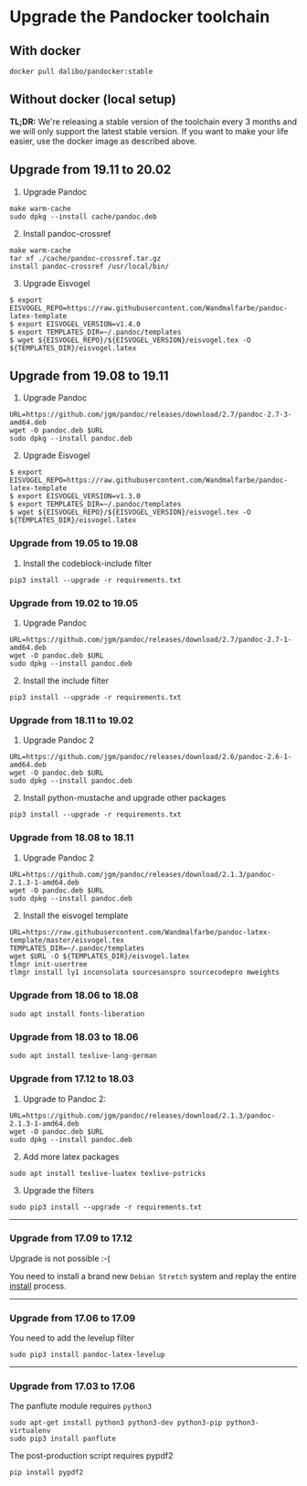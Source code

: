 # Upgrade the Pandocker toolchain

## With docker

```
docker pull dalibo/pandocker:stable
```

## Without docker (local setup)

__TL;DR:__ We're releasing a stable version of the toolchain every 3 months and
we will only support the latest stable version. If you want to make your life
easier, use the docker image as described above.


## Upgrade from 19.11 to 20.02

1. Upgrade Pandoc

```shell
make warm-cache
sudo dpkg --install cache/pandoc.deb
```

2. Install pandoc-crossref

```shell
make warm-cache
tar xf ./cache/pandoc-crossref.tar.gz
install pandoc-crossref /usr/local/bin/
```

3. Upgrade Eisvogel

```shell
$ export EISVOGEL_REPO=https://raw.githubusercontent.com/Wandmalfarbe/pandoc-latex-template
$ export EISVOGEL_VERSION=v1.4.0
$ export TEMPLATES_DIR=~/.pandoc/templates
$ wget ${EISVOGEL_REPO}/${EISVOGEL_VERSION}/eisvogel.tex -O ${TEMPLATES_DIR}/eisvogel.latex
```



## Upgrade from 19.08 to 19.11

1. Upgrade Pandoc

```shell
URL=https://github.com/jgm/pandoc/releases/download/2.7/pandoc-2.7-3-amd64.deb
wget -O pandoc.deb $URL
sudo dpkg --install pandoc.deb
```

2. Upgrade Eisvogel

```shell
$ export EISVOGEL_REPO=https://raw.githubusercontent.com/Wandmalfarbe/pandoc-latex-template
$ export EISVOGEL_VERSION=v1.3.0
$ export TEMPLATES_DIR=~/.pandoc/templates
$ wget ${EISVOGEL_REPO}/${EISVOGEL_VERSION}/eisvogel.tex -O ${TEMPLATES_DIR}/eisvogel.latex
```

### Upgrade from 19.05 to 19.08


1. Install the codeblock-include filter

```shell
pip3 install --upgrade -r requirements.txt
```


### Upgrade from 19.02 to 19.05

1. Upgrade Pandoc

```shell
URL=https://github.com/jgm/pandoc/releases/download/2.7/pandoc-2.7-1-amd64.deb
wget -O pandoc.deb $URL
sudo dpkg --install pandoc.deb
```

2. Install the include filter

```shell
pip3 install --upgrade -r requirements.txt
```


### Upgrade from 18.11 to 19.02

1. Upgrade Pandoc 2

```shell
URL=https://github.com/jgm/pandoc/releases/download/2.6/pandoc-2.6-1-amd64.deb
wget -O pandoc.deb $URL
sudo dpkg --install pandoc.deb
```

2. Install python-mustache and upgrade other packages

```shell
pip3 install --upgrade -r requirements.txt
```

### Upgrade from  18.08 to 18.11

1. Upgrade Pandoc 2

```shell
URL=https://github.com/jgm/pandoc/releases/download/2.1.3/pandoc-2.1.3-1-amd64.deb
wget -O pandoc.deb $URL
sudo dpkg --install pandoc.deb
```

2. Install the eisvogel template

```shell
URL=https://raw.githubusercontent.com/Wandmalfarbe/pandoc-latex-template/master/eisvogel.tex
TEMPLATES_DIR=~/.pandoc/templates
wget $URL -O ${TEMPLATES_DIR}/eisvogel.latex
tlmgr init-usertree
tlmgr install ly1 inconsolata sourcesanspro sourcecodepro mweights
```

### Upgrade from  18.06 to 18.08

```shell
sudo apt install fonts-liberation
```


### Upgrade from 18.03 to 18.06


```shell
sudo apt install texlive-lang-german
```

### Upgrade from 17.12 to 18.03


1. Upgrade to Pandoc 2:

```shell
URL=https://github.com/jgm/pandoc/releases/download/2.1.3/pandoc-2.1.3-1-amd64.deb
wget -O pandoc.deb $URL
sudo dpkg --install pandoc.deb
```

2. Add more latex packages


```shell
sudo apt install texlive-luatex texlive-pstricks
```

3. Upgrade the filters

```shell
sudo pip3 install --upgrade -r requirements.txt
```

---

### Upgrade from 17.09 to 17.12

Upgrade is not possible :-(

You need to install a brand new `Debian Stretch` system and replay the entire
[install](INSTALL.md) process.

---

### Upgrade from 17.06 to 17.09

You need to add the levelup filter

```shell
sudo pip3 install pandoc-latex-levelup
```

---

### Upgrade from 17.03 to 17.06


The panflute module requires `python3`

```shell
sudo apt-get install python3 python3-dev python3-pip python3-virtualenv
sudo pip3 install panflute
```

The post-production script requires pypdf2

```shell
pip install pypdf2
```
